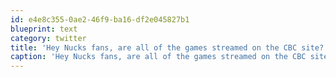 ```yaml
---
id: e4e8c355-0ae2-46f9-ba16-df2e045827b1
blueprint: text
category: twitter
title: 'Hey Nucks fans, are all of the games streamed on the CBC site?'
caption: 'Hey Nucks fans, are all of the games streamed on the CBC site?'
---
```

